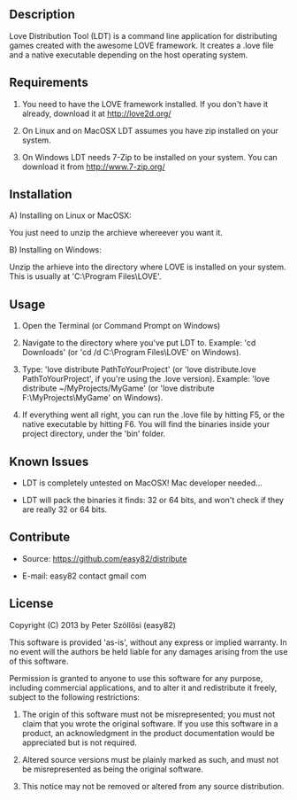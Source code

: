 Description
-----------

Love Distribution Tool (LDT) is a command line application for distributing games created with the awesome LOVE framework. It creates a .love file and a native executable depending on the host operating system.


Requirements
------------

1. You need to have the LOVE framework installed. If you don't have it already, download it at http://love2d.org/

2. On Linux and on MacOSX LDT assumes you have zip installed on your system.

3. On Windows LDT needs 7-Zip to be installed on your system. You can download it from http://www.7-zip.org/


Installation
------------

A) Installing on Linux or MacOSX:

You just need to unzip the archieve whereever you want it.


B) Installing on Windows:

Unzip the arhieve into the directory where LOVE is installed on your system. This is usually at 'C:\Program Files\LOVE'.


Usage
-----

1. Open the Terminal (or Command Prompt on Windows)

2. Navigate to the directory where you've put LDT to. Example: 'cd Downloads' (or 'cd /d C:\Program Files\LOVE' on Windows).

3. Type: 'love distribute PathToYourProject' (or 'love distribute.love PathToYourProject', if you're using the .love version). Example: 'love distribute ~/MyProjects/MyGame' (or 'love distribute F:\MyProjects\MyGame' on Windows).

4. If everything went all right, you can run the .love file by hitting F5, or the native executable by hitting F6. You will find the binaries inside your project directory, under the 'bin' folder.


Known Issues
------------

- LDT is completely untested on MacOSX! Mac developer needed...

- LDT will pack the binaries it finds: 32 or 64 bits, and won't check if they are really 32 or 64 bits.


Contribute
----------

- Source: https://github.com/easy82/distribute

- E-mail: easy82 <dot> contact <at> gmail <dot> com


License
-------

Copyright (C) 2013 by Peter Szöllősi (easy82)

This software is provided 'as-is', without any express or implied
warranty. In no event will the authors be held liable for any damages
arising from the use of this software.

Permission is granted to anyone to use this software for any purpose,
including commercial applications, and to alter it and redistribute it
freely, subject to the following restrictions:

1. The origin of this software must not be misrepresented; you must not
claim that you wrote the original software. If you use this software
in a product, an acknowledgment in the product documentation would be
appreciated but is not required.

2. Altered source versions must be plainly marked as such, and must not be
misrepresented as being the original software.

3. This notice may not be removed or altered from any source
distribution.

